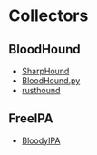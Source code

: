 # Collectors

## BloodHound

- [SharpHound](https://github.com/SpecterOps/BloodHound-Legacy/tree/master/Collectors)
- [BloodHound.py](https://github.com/dirkjanm/BloodHound.py)
- [rusthound](https://github.com/NH-RED-TEAM/RustHound)

## FreeIPA

- [BloodyIPA](https://github.com/BloodHoundIPA/BloodyIPA)